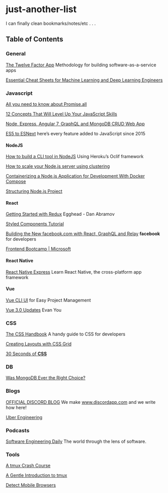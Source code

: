 # just-another-list

I can finally clean bookmarks/notes/etc . . .


## Table of Contents

### General

[The Twelve Factor App](https://12factor.net/) Methodology for building software-as-a-service apps

[Essential Cheat Sheets for Machine Learning and Deep Learning Engineers](https://startupsventurecapital.com/essential-cheat-sheets-for-machine-learning-and-deep-learning-researchers-efb6a8ebd2e5) 



### Javascript

[All you need to know about Promise.all](https://medium.freecodecamp.org/promise-all-in-javascript-with-example-6c8c5aea3e32) 

[12 Concepts That Will Level Up Your JavaScript Skills](https://hackernoon.com/12-javascript-concepts-that-will-level-up-your-development-skills-b37d16ad7104) 

[Node, Express, Angular 7, GraphQL and MongoDB CRUD Web App](https://www.djamware.com/post/5c75d68880aca754f7a9d1ed/node-express-angular-7-graphql-and-mongodb-crud-web-app) 

[ES5 to ESNext](https://medium.freecodecamp.org/es5-to-esnext-heres-every-feature-added-to-javascript-since-2015-d0c255e13c6e) here’s every feature added to JavaScript since 2015




#### NodeJS

[How to build a CLI tool in NodeJS](https://medium.freecodecamp.org/how-to-build-a-cli-tool-in-nodejs-bc4f67d898ec) Using Heroku’s Oclif framework

[How to scale your Node.js server using clustering](https://medium.freecodecamp.org/how-to-scale-your-node-js-server-using-clustering-c8d43c656e8f) 

[Containerizing a Node.js Application for Development With Docker Compose](https://www.digitalocean.com/community/tutorials/containerizing-a-node-js-application-for-development-with-docker-compose) 


[Structuring Node.js Project](https://dev.to/vukhanhtruong/structuring-nodejs-project-204e) 




#### React

[Getting Started with Redux](https://egghead.io/courses/getting-started-with-redux) Egghead - Dan Abramov

[Styled Components Tutorial](https://www.robinwieruch.de/react-styled-components/) 

[Building the New facebook.com with React, GraphQL and Relay](https://developers.facebook.com/videos/2019/building-the-new-facebookcom-with-react-graphql-and-relay/) __facebook__ for developers

[Frontend Bootcamp | Microsoft](https://microsoft.github.io/frontend-bootcamp/) 


####  React Native

[React Native Express](http://www.reactnativeexpress.com/) Learn React Native, the cross-platform app framework



#### Vue

[Vue CLI UI](https://auth0.com/blog/vue-cli-ui-for-easy-project-management/)  for Easy Project Management

[Vue 3.0 Updates](https://www.vuemastery.com/conferences/vueconf-toronto-2018/vue-3-0-updates/)  Evan You



### CSS

[The CSS Handbook](https://medium.freecodecamp.org/the-css-handbook-a-handy-guide-to-css-for-developers-b56695917d11) A handy guide to CSS for developers

[Creating Layouts with CSS Grid](https://www.sitepoint.com/creating-css-grid-layouts/)

[30 Seconds of __CSS__](https://30-seconds.github.io/30-seconds-of-css/)


### DB

[Was MongoDB Ever the Right Choice?](https://www.simplethread.com/was-mongodb-ever-the-right-choice/) 


### Blogs

[OFFICIAL DISCORD BLOG](https://blog.discordapp.com/)  We make www.discordapp.com and we write how here!

[Uber Engineering](https://eng.uber.com/)


### Podcasts

[Software Engineering Daily](https://softwareengineeringdaily.com/category/all-episodes/exclusive-content/Podcast/)  The world through the lens of software. 


### Tools

[A tmux Crash Course](https://thoughtbot.com/blog/a-tmux-crash-course) 

[A Gentle Introduction to tmux](https://hackernoon.com/a-gentle-introduction-to-tmux-8d784c404340) 

[Detect Mobile Browsers](http://detectmobilebrowsers.com/) 










